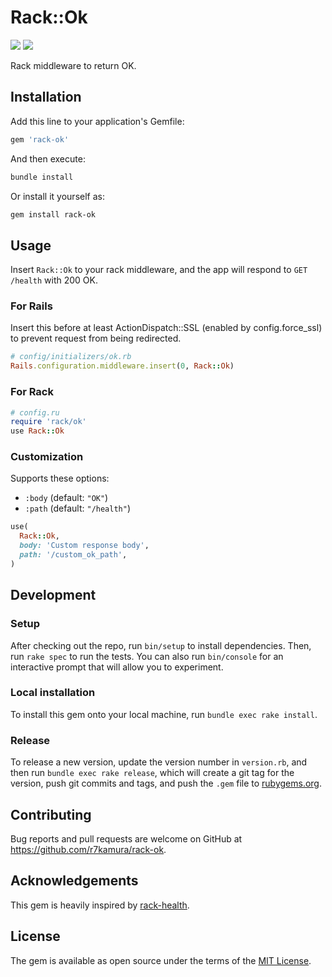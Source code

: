 # Rack::Ok

[![](https://badge.fury.io/rb/rack-ok.svg)](https://rubygems.org/gems/rack-ok)
[![](https://github.com/r7kamura/rack-ok/workflows/.github/workflows/test.yml/badge.svg)](https://github.com/r7kamura/rack-ok/actions?query=workflow%3A.github%2Fworkflows%2Ftest.yml)

Rack middleware to return OK.

## Installation

Add this line to your application's Gemfile:

```ruby
gem 'rack-ok'
```

And then execute:

```sh
bundle install
```

Or install it yourself as:

```sh
gem install rack-ok
```

## Usage

Insert `Rack::Ok` to your rack middleware, and the app will respond to `GET /health` with 200 OK.

### For Rails

Insert this before at least ActionDispatch::SSL (enabled by config.force_ssl) to prevent request from being redirected.

```ruby
# config/initializers/ok.rb
Rails.configuration.middleware.insert(0, Rack::Ok)
```

### For Rack

```ruby
# config.ru
require 'rack/ok'
use Rack::Ok
```

### Customization

Supports these options:

- `:body` (default: `"OK"`)
- `:path` (default: `"/health"`)

```ruby
use(
  Rack::Ok,
  body: 'Custom response body',
  path: '/custom_ok_path',
)
```

## Development

### Setup

After checking out the repo, run `bin/setup` to install dependencies. Then, run `rake spec` to run the tests. You can also run `bin/console` for an interactive prompt that will allow you to experiment.

### Local installation

To install this gem onto your local machine, run `bundle exec rake install`.

### Release

To release a new version, update the version number in `version.rb`, and then run `bundle exec rake release`, which will create a git tag for the version, push git commits and tags, and push the `.gem` file to [rubygems.org](https://rubygems.org).

## Contributing

Bug reports and pull requests are welcome on GitHub at https://github.com/r7kamura/rack-ok.

## Acknowledgements

This gem is heavily inspired by [rack-health](https://github.com/mirakui/rack-health).

## License

The gem is available as open source under the terms of the [MIT License](https://opensource.org/licenses/MIT).
